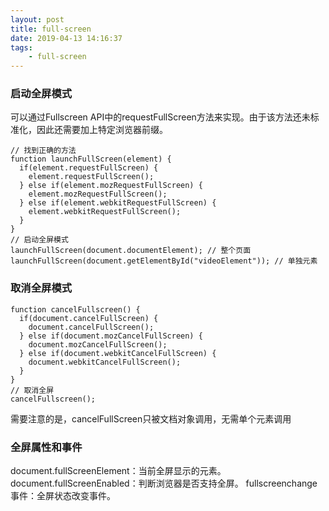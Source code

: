 ```yaml
---
layout: post
title: full-screen
date: 2019-04-13 14:16:37
tags:
    - full-screen
---
```

### 启动全屏模式
可以通过Fullscreen API中的requestFullScreen方法来实现。由于该方法还未标准化，因此还需要加上特定浏览器前缀。

<!-- more -->

```
// 找到正确的方法  
function launchFullScreen(element) {  
  if(element.requestFullScreen) {  
    element.requestFullScreen();  
  } else if(element.mozRequestFullScreen) {  
    element.mozRequestFullScreen();  
  } else if(element.webkitRequestFullScreen) {  
    element.webkitRequestFullScreen();  
  }  
}
// 启动全屏模式  
launchFullScreen(document.documentElement); // 整个页面  
launchFullScreen(document.getElementById("videoElement")); // 单独元素
```
### 取消全屏模式
```
function cancelFullscreen() {  
  if(document.cancelFullScreen) {  
    document.cancelFullScreen();  
  } else if(document.mozCancelFullScreen) {  
    document.mozCancelFullScreen();  
  } else if(document.webkitCancelFullScreen) {  
    document.webkitCancelFullScreen();  
  }  
}
// 取消全屏  
cancelFullscreen();
```
需要注意的是，cancelFullScreen只被文档对象调用，无需单个元素调用

### 全屏属性和事件
document.fullScreenElement：当前全屏显示的元素。
document.fullScreenEnabled：判断浏览器是否支持全屏。
fullscreenchange事件：全屏状态改变事件。